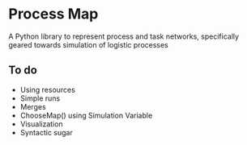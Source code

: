 # Process Map

A Python library to represent process and task networks, specifically geared towards simulation of logistic processes

## To do

- Using resources
- Simple runs
- Merges
- ChooseMap() using Simulation Variable
- Visualization
- Syntactic sugar
